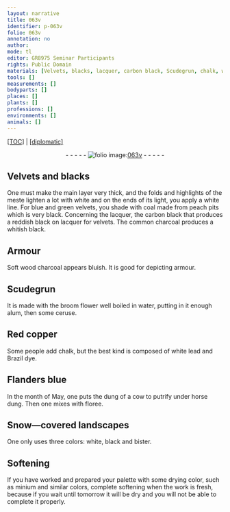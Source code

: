 ```yaml
---
layout: narrative
title: 063v
identifier: p-063v
folio: 063v
annotation: no
author:
mode: tl
editor: GR8975 Seminar Participants
rights: Public Domain
materials: [Velvets, blacks, lacquer, carbon black, Scudegrun, chalk, white lead, Brazil dye]
tools: []
measurements: []
bodyparts: []
places: []
plants: []
professions: []
environments: []
animals: []
---
```


<p><a href="{{ site.baseurl }}/translation/">[TOC]</a> | <a href="{{ site.baseurl }}/texts/p-063v_tc/" target="_blank">[diplomatic]</a></p><div class="folio" align="center">- - - - - <a href="http://gallica.bnf.fr/ark:/12148/btv1b9059316c/f132.item" target="_blank"><img src="https://cu-mkp.github.io/2017-workshop-edition/assets/photo-icon.png" alt="folio image: " style="display:inline-block; margin-bottom:-3px;"/>063v</a> - - - - - </div>  
  

## <span class="m">Velvets</span> and <span class="m">blacks</span>

 
One must make the main layer very thick, and the folds and highlights of the meste lighten a lot with white and on the ends of its light, you apply a white line. For blue and green velvets, you shade with coal made from peach pits which is very black. Concerning the <span class="m">lacquer</span>, the <span class="m">carbon black</span> that produces a reddish black on lacquer for velvets. The common charcoal produces a whitish black.
 
 
  

## Armour

 
Soft wood charcoal appears bluish. It is good for depicting armour.
 
 
  

## <span class="m">Scudegrun</span>

 
It is made with the broom flower well boiled in water, putting in it enough alum, then some ceruse.
 
 
  

## Red copper

 
Some people <span class="sup">add</span> <span class="m">chalk</span>, but the best <span class="sup">kind</span> is composed of <span class="m">white lead</span> and <span class="m">Brazil dye</span>.
 
 
  

##  Flanders blue 

 
In the month of May, one puts the dung of a cow to putrify under horse dung. Then one mixes with floree.
 
 
  

## Snow—covered landscapes

 
One only uses three colors: white, black and bister.
 
 
  

## Softening

 
If you have worked and prepared your palette with some drying color, such as minium and similar colors, complete softening when the work is fresh, because if you wait until tomorrow it will be dry and you will not be able to complete it properly.
 
